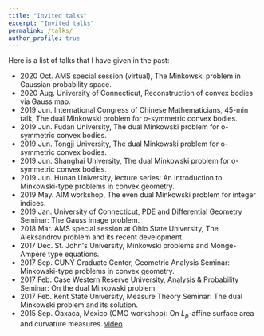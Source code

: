 ```yaml
---
title: "Invited talks"
excerpt: "Invited talks"
permalink: /talks/
author_profile: true
---
```


Here is a list of talks that I have given in the past:

- 2020 Oct. AMS special session (virtual), The Minkowski problem in Gaussian probability space.
- 2020 Aug. University of Connecticut, Reconstruction of convex bodies via Gauss map.
- 2019 Jun. International Congress of Chinese Mathematicians, 45-min talk, The dual Minkowski problem for $o$-symmetric convex bodies.
- 2019 Jun. Fudan University, The dual Minkowski problem for o-symmetric convex bodies.
- 2019 Jun. Tongji University, The dual Minkowski problem for o-symmetric convex bodies.
- 2019 Jun. Shanghai University, The dual Minkowski problem for o-symmetric convex bodies.
- 2019 Jun. Hunan University, lecture series: An Introduction to Minkowski-type problems in convex geometry.
- 2019 May. AIM workshop, The even dual Minkowski problem for integer indices.
- 2019 Jan. University of Connecticut, PDE and Differential Geometry Seminar: The Gauss image problem.
- 2018 Mar. AMS special session at Ohio State University, The Aleksandrov problem and its recent development.
- 2017 Dec. St. John's University, Minkowski problems and Monge-Ampère type equations.
- 2017 Sep. CUNY Graduate Center, Geometric Analysis Seminar: Minkowski-type problems in convex geometry.
- 2017 Feb. Case Western Reserve University, Analysis & Probability Seminar: On the dual Minkowski problem.
- 2017 Feb. Kent State University, Measure Theory Seminar: The dual Minkowski problem and its solution.
- 2015 Sep. Oaxaca, Mexico (CMO workshop): On $L_p$-affine surface area and curvature measures. [video](http://www.birs.ca/events/2015/5-day-workshops/15w5014/videos/watch/201509211738-Zhao.html)
